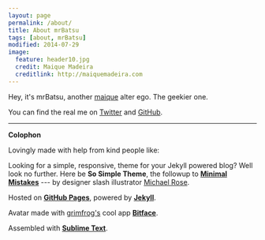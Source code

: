 ```yaml
---
layout: page
permalink: /about/
title: About mrBatsu
tags: [about, mrBatsu]
modified: 2014-07-29
image:
  feature: header10.jpg
  credit: Maique Madeira
  creditlink: http://maiquemadeira.com
---
```


Hey, it's mrBatsu, another [maique](http://twitter.com/maique) alter ego. The geekier one.  


You can find the real me on [Twitter](https://twitter.com/maique) and [GitHub](https://github.com/maique).  

----

**Colophon**

Lovingly made with help from kind people like:

Looking for a simple, responsive, theme for your Jekyll powered blog? Well look no further. Here be **So Simple Theme**, the followup to [**Minimal Mistakes**](http://mmistakes.github.io/minimal-mistakes) --- by designer slash illustrator [Michael Rose](http://mademistakes.com).  

Hosted on [**GitHub Pages**](https://pages.github.com), powered by [**Jekyll**](http://jekyllrb.com).  

Avatar made with [grimfrog's](https://twitter.com/grimfrog) cool app [**Bitface**](https://itunes.apple.com/no/app/bitface-8-bit-avatar-creator/id687230250?mt=8).  

Assembled with [**Sublime Text**](http://www.sublimetext.com).
